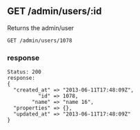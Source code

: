 ## GET /admin/users/:id
Returns the admin/user

```
GET /admin/users/1078
```

### response
```
Status: 200
response: 
{
  "created_at" => "2013-06-11T17:48:09Z",
          "id" => 1078,
        "name" => "name 16",
  "properties" => {},
  "updated_at" => "2013-06-11T17:48:09Z"
}
```

